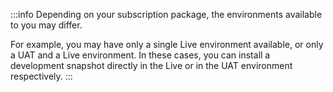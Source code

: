 :::info
Depending on your subscription package, the environments available to you may differ.

For example, you may have only a single Live environment available, or only a UAT and a Live environment. In these cases, you can install a development snapshot directly in the Live or in the UAT environment respectively. 
:::
